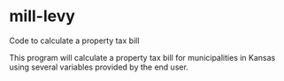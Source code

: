 mill-levy
=========

Code to calculate a property tax bill

This program will calculate a property tax bill for municipalities in Kansas using
several variables provided by the end user.
